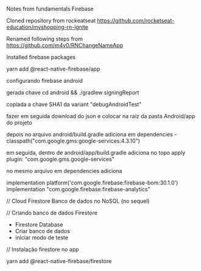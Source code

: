Notes from fundamentals Firebase

Cloned repository from rockeatseat https://github.com/rocketseat-education/myshopping-rn-ignite

Renamed following steps from https://github.com/m4v0/RNChangeNameApp

Installed firebase packages

yarn add @react-native-firebase/app

configurando  firebase android

gerada chave
cd android && ./gradlew signingReport

copiada a chave SHA1 da variant "debugAndroidTest"

fazer em seguida download do json e colocar na raiz da pasta Android/app do projeto

depois no arquivo android/build.gradle adiciona em dependencies - 
        classpath("com.google.gms:google-services:4.3.10")

em seguida, dentro de android/app/build.gradle adiciona no topo
apply plugin: "com.google.gms.google-services"

no mesmo arquivo em dependencies adiciona

implementation platform('com.google.firebase:firebase-bom:30.1.0')
implementation "com.google.firebase:firebase-analytics"


// Cloud Firestore Banco de dados no NoSQL (no sequel)

// Criando banco de dados Firestore
- Firestore Database
- Criar banco de dados
- iniciar modo de teste

// Instalação firestore no app

yarn add @react-native-firebase/firestore